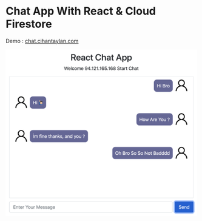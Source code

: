 # Chat App With React & Cloud Firestore
Demo : [chat.cihantaylan.com](https://chat.cihantaylan.com)

![](https://raw.githubusercontent.com/cihantaylan/ReactChatApp/main/image.png)
